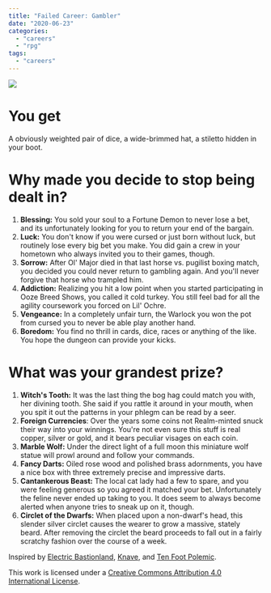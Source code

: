 ```yaml
---
title: "Failed Career: Gambler"
date: "2020-06-23"
categories: 
  - "careers"
  - "rpg"
tags: 
  - "careers"
---
```


![](https://aboleth-overlords.com/wp-content/uploads/2020/06/gamber.png)

# You get

A obviously weighted pair of dice, a wide-brimmed hat, a stiletto hidden in your boot.

# Why made you decide to stop being dealt in?

1. **Blessing:** You sold your soul to a Fortune Demon to never lose a bet, and its unfortunately looking for you to return your end of the bargain.
2. **Luck:** You don't know if you were cursed or just born without luck, but routinely lose every big bet you make. You did gain a crew in your hometown who always invited you to their games, though.
3. **Sorrow:** After Ol' Major died in that last horse vs. pugilist boxing match, you decided you could never return to gambling again. And you'll never forgive that horse who trampled him.
4. **Addiction:** Realizing you hit a low point when you started participating in Ooze Breed Shows, you called it cold turkey. You still feel bad for all the agility coursework you forced on Lil' Ochre.
5. **Vengeance:** In a completely unfair turn, the Warlock you won the pot from cursed you to never be able play another hand.
6. **Boredom:** You find no thrill in cards, dice, races or anything of the like. You hope the dungeon can provide your kicks.

# What was your grandest prize?

1. **Witch's Tooth:** It was the last thing the bog hag could match you with, her divining tooth. She said if you rattle it around in your mouth, when you spit it out the patterns in your phlegm can be read by a seer.
2. **Foreign Currencies**: Over the years some coins not Realm-minted snuck their way into your winnings. You're not even sure this stuff is real copper, silver or gold, and it bears peculiar visages on each coin.
3. **Marble Wolf:** Under the direct light of a full moon this miniature wolf statue will prowl around and follow your commands.
4. **Fancy Darts:** Oiled rose wood and polished brass adornments, you have a nice box with three extremely precise and impressive darts.
5. **Cantankerous Beast:** The local cat lady had a few to spare, and you were feeling generous so you agreed it matched your bet. Unfortunately the feline never ended up taking to you. It does seem to always become alerted when anyone tries to sneak up on it, though.
6. **Circlet of the Dwarfs:** When placed upon a non-dwarf's head, this slender silver circlet causes the wearer to grow a massive, stately beard. After removing the circlet the beard proceeds to fall out in a fairly scratchy fashion over the course of a week.

Inspired by [Electric Bastionland](https://chrismcdee.itch.io/electric-bastionland), [Knave](https://www.drivethrurpg.com/product/250888/Knave), and [Ten Foot Polemic](http://tenfootpolemic.blogspot.com/2014/01/200-failed-medieval-careers.html).

This work is licensed under a [Creative Commons Attribution 4.0 International License](http://creativecommons.org/licenses/by/4.0/).

